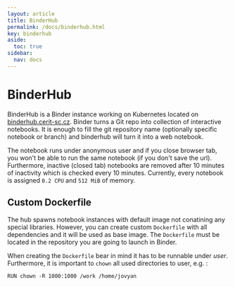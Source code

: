 ```yaml
---
layout: article
title: BinderHub
permalink: /docs/binderhub.html
key: binderhub
aside:
  toc: true
sidebar:
  nav: docs
---
```

# BinderHub

BinderHub is a Binder instance working on Kubernetes located on [binderhub.cerit-sc.cz](https://binderhub.cerit-sc.cz). Binder turns a Git repo into collection of interactive notebooks. It is enough to fill the git repository name (optionally specific notebook or branch) and binderhub will turn it into a web notebook. 

The notebook runs under anonymous user and if you close browser tab, you won't be able to run the same notebook (if you don't save the url). Furthermore, inactive (closed tab) notebooks are removed after 10 minutes of inactivity which is checked every 10 minutes. Currently, every notebook is assigned `0.2 CPU` and `512 MiB` of memory. 

## Custom Dockerfile

The hub spawns notebook instances with default image not conatining any special libraries. However, you can create custom `Dockerfile` with all dependencies and it will be used as base image. The `Dockerfile` must be located in the repository you are going to launch in Binder. 

When creating the `Dockerfile` bear in mind it has to be runnable under *user*. Furthermore, it is important to `chown` all used directories to user, e.g. :
```
RUN chown -R 1000:1000 /work /home/jovyan
```

